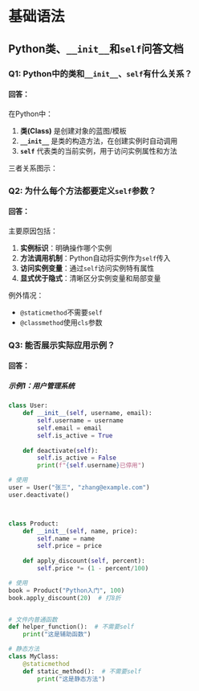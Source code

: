 # 基础语法


## Python类、`__init__`和`self`问答文档

### Q1: Python中的类和`__init__`、`self`有什么关系？

#### 回答：
在Python中：
1. **类(Class)** 是创建对象的蓝图/模板
2. **`__init__`** 是类的构造方法，在创建实例时自动调用
3. **`self`** 代表类的当前实例，用于访问实例属性和方法

三者关系图示：



### Q2: 为什么每个方法都要定义`self`参数？

#### 回答：
主要原因包括：
1. **实例标识**：明确操作哪个实例
2. **方法调用机制**：Python自动将实例作为`self`传入
3. **访问实例变量**：通过`self`访问实例特有属性
4. **显式优于隐式**：清晰区分实例变量和局部变量

例外情况：
- `@staticmethod`不需要`self`
- `@classmethod`使用`cls`参数

### Q3: 能否展示实际应用示例？

#### 回答：
##### 示例1：用户管理系统
```python
class User:
    def __init__(self, username, email):
        self.username = username
        self.email = email
        self.is_active = True
    
    def deactivate(self):
        self.is_active = False
        print(f"{self.username}已停用")

# 使用
user = User("张三", "zhang@example.com")
user.deactivate()



class Product:
    def __init__(self, name, price):
        self.name = name
        self.price = price
    
    def apply_discount(self, percent):
        self.price *= (1 - percent/100)

# 使用
book = Product("Python入门", 100)
book.apply_discount(20)  # 打8折


# 文件内普通函数
def helper_function():  # 不需要self
    print("这是辅助函数")

# 静态方法
class MyClass:
    @staticmethod
    def static_method():  # 不需要self
        print("这是静态方法")
